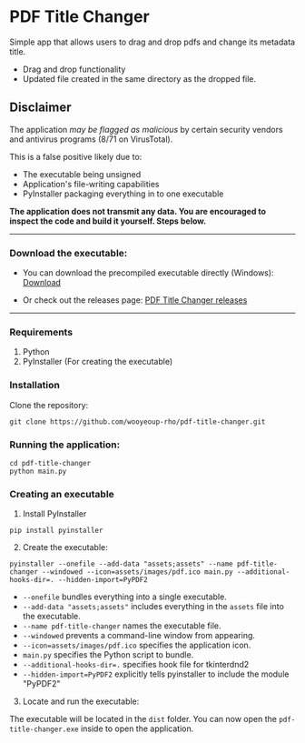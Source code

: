 # PDF Title Changer
Simple app that allows users to drag and drop pdfs and change its metadata title.

- Drag and drop functionality
- Updated file created in the same directory as the dropped file.

## Disclaimer
The application *may be flagged as malicious* by certain security vendors and antivirus programs (8/71 on VirusTotal).

This is a false positive likely due to:
- The executable being unsigned
- Application's file-writing capabilities
- PyInstaller packaging everything in to one executable

**The application does not transmit any data. You are encouraged to inspect the code and build it yourself. Steps below.**

---
### Download the executable:
- You can download the precompiled executable directly (Windows):
[Download](https://github.com/wooyeoup-rho/icon-converter/releases/download/v1.0/pdf-title-changer.exe)

- Or check out the releases page:
[PDF Title Changer releases](https://github.com/wooyeoup-rho/pdf-title-changer/releases/tag/v1.0)

---
### Requirements
1. Python
2. PyInstaller (For creating the executable)

### Installation
Clone the repository:

```commandline
git clone https://github.com/wooyeoup-rho/pdf-title-changer.git
```

### Running the application:
```commandline
cd pdf-title-changer
python main.py
```

### Creating an executable
1. Install PyInstaller
```commandline
pip install pyinstaller
```
2. Create the executable:
```commandline
pyinstaller --onefile --add-data "assets;assets" --name pdf-title-changer --windowed --icon=assets/images/pdf.ico main.py --additional-hooks-dir=. --hidden-import=PyPDF2
```
- `--onefile` bundles everything into a single executable.
- `--add-data "assets;assets"` includes everything in the `assets` file into the executable.
- `--name pdf-title-changer` names the executable file.
- `--windowed` prevents a command-line window from appearing.
- `--icon=assets/images/pdf.ico` specifies the application icon.
- `main.py` specifies the Python script to bundle.
- `--additional-hooks-dir=.` specifies hook file for tkinterdnd2
- `--hidden-import=PyPDF2` explicitly tells pyinstaller to include the module "PyPDF2"

3. Locate and run the executable:

The executable will be located in the `dist` folder. You can now open the `pdf-title-changer.exe` inside to open the application.
